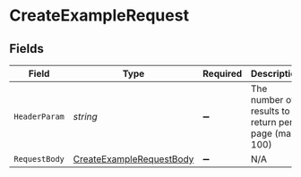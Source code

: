 # CreateExampleRequest


## Fields

| Field                                                                         | Type                                                                          | Required                                                                      | Description                                                                   |
| ----------------------------------------------------------------------------- | ----------------------------------------------------------------------------- | ----------------------------------------------------------------------------- | ----------------------------------------------------------------------------- |
| `HeaderParam`                                                                 | *string*                                                                      | :heavy_minus_sign:                                                            | The number of results to return per page (max 100)                            |
| `RequestBody`                                                                 | [CreateExampleRequestBody](../../Models/Requests/CreateExampleRequestBody.md) | :heavy_minus_sign:                                                            | N/A                                                                           |